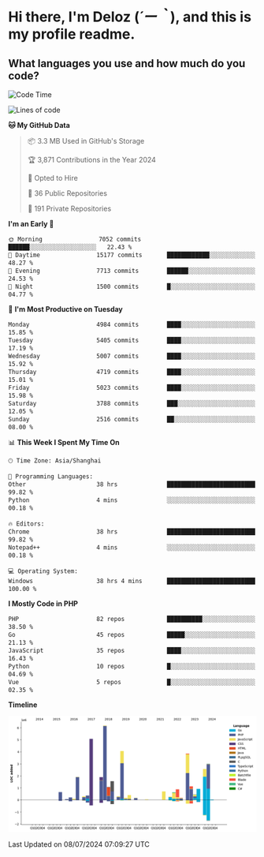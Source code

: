 # **Hi there, I'm Deloz (*´ー｀*), and this is my profile readme.**

## **What languages you use and how much do you code?**

<!--START_SECTION:waka-->
![Code Time](http://img.shields.io/badge/Code%20Time-4%2C369%20hrs%2046%20mins-blue)

![Lines of code](https://img.shields.io/badge/From%20Hello%20World%20I%27ve%20Written-39.0%20million%20lines%20of%20code-blue)

**🐱 My GitHub Data** 

> 📦 3.3 MB Used in GitHub's Storage 
 > 
> 🏆 3,871 Contributions in the Year 2024
 > 
> 💼 Opted to Hire
 > 
> 📜 36 Public Repositories 
 > 
> 🔑 191 Private Repositories 
 > 
**I'm an Early 🐤** 

```text
🌞 Morning                7052 commits        ██████░░░░░░░░░░░░░░░░░░░   22.43 % 
🌆 Daytime                15177 commits       ████████████░░░░░░░░░░░░░   48.27 % 
🌃 Evening                7713 commits        ██████░░░░░░░░░░░░░░░░░░░   24.53 % 
🌙 Night                  1500 commits        █░░░░░░░░░░░░░░░░░░░░░░░░   04.77 % 
```
📅 **I'm Most Productive on Tuesday** 

```text
Monday                   4984 commits        ████░░░░░░░░░░░░░░░░░░░░░   15.85 % 
Tuesday                  5405 commits        ████░░░░░░░░░░░░░░░░░░░░░   17.19 % 
Wednesday                5007 commits        ████░░░░░░░░░░░░░░░░░░░░░   15.92 % 
Thursday                 4719 commits        ████░░░░░░░░░░░░░░░░░░░░░   15.01 % 
Friday                   5023 commits        ████░░░░░░░░░░░░░░░░░░░░░   15.98 % 
Saturday                 3788 commits        ███░░░░░░░░░░░░░░░░░░░░░░   12.05 % 
Sunday                   2516 commits        ██░░░░░░░░░░░░░░░░░░░░░░░   08.00 % 
```


📊 **This Week I Spent My Time On** 

```text
🕑︎ Time Zone: Asia/Shanghai

💬 Programming Languages: 
Other                    38 hrs              █████████████████████████   99.82 % 
Python                   4 mins              ░░░░░░░░░░░░░░░░░░░░░░░░░   00.18 % 

🔥 Editors: 
Chrome                   38 hrs              █████████████████████████   99.82 % 
Notepad++                4 mins              ░░░░░░░░░░░░░░░░░░░░░░░░░   00.18 % 

💻 Operating System: 
Windows                  38 hrs 4 mins       █████████████████████████   100.00 % 
```

**I Mostly Code in PHP** 

```text
PHP                      82 repos            ██████████░░░░░░░░░░░░░░░   38.50 % 
Go                       45 repos            █████░░░░░░░░░░░░░░░░░░░░   21.13 % 
JavaScript               35 repos            ████░░░░░░░░░░░░░░░░░░░░░   16.43 % 
Python                   10 repos            █░░░░░░░░░░░░░░░░░░░░░░░░   04.69 % 
Vue                      5 repos             █░░░░░░░░░░░░░░░░░░░░░░░░   02.35 % 
```



**Timeline**

![Lines of Code chart](https://raw.githubusercontent.com/deloz/deloz/main/assets/bar_graph.png)


 Last Updated on 08/07/2024 07:09:27 UTC
<!--END_SECTION:waka-->
